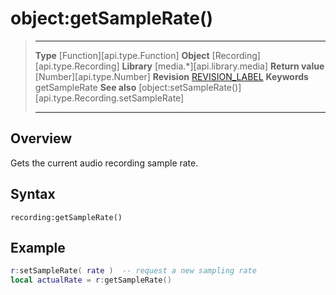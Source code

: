# object:getSampleRate()

> --------------------- ------------------------------------------------------------------------------------------
> __Type__              [Function][api.type.Function]
> __Object__            [Recording][api.type.Recording]
> __Library__           [media.*][api.library.media]
> __Return value__      [Number][api.type.Number]
> __Revision__          [REVISION_LABEL](REVISION_URL)
> __Keywords__          getSampleRate
> __See also__          [object:setSampleRate()][api.type.Recording.setSampleRate]
> --------------------- ------------------------------------------------------------------------------------------


## Overview

Gets the current audio recording sample rate.


## Syntax

	recording:getSampleRate()


## Example

``````lua
r:setSampleRate( rate )  -- request a new sampling rate
local actualRate = r:getSampleRate()
``````
